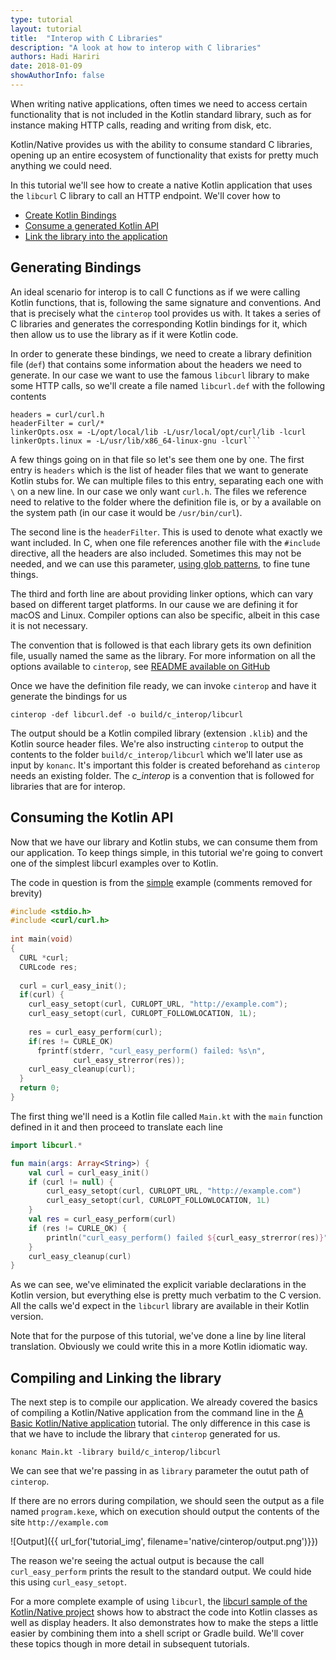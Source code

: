 ```yaml
---
type: tutorial
layout: tutorial
title:  "Interop with C Libraries"
description: "A look at how to interop with C libraries"
authors: Hadi Hariri 
date: 2018-01-09
showAuthorInfo: false
---
```



When writing native applications, often times we need to access certain functionality that is not included in the Kotlin standard library, 
such as for instance making HTTP calls, reading and writing from disk, etc.

Kotlin/Native provides us with the ability to consume standard C libraries, opening up an entire ecosystem of functionality that exists 
for pretty much anything we could need. 

In this tutorial we'll see how to create a native Kotlin application that uses the `libcurl` C library to call an HTTP endpoint. We'll cover
how to 

* [Create Kotlin Bindings](#generating-bindings)
* [Consume a generated Kotlin API](#consuming-the-kotlin-api)
* [Link the library into the application](#compiling-and-linking-the-library)


## Generating Bindings

An ideal scenario for interop is to call C functions as if we were calling Kotlin functions, that is, following the same signature and conventions. And that is precisely what the 
`cinterop` tool provides us with. It takes a series of C libraries and generates the corresponding Kotlin bindings for it, which then allow us
to use the library as if it were Kotlin code. 

In order to generate these bindings, we need to create a library definition file (`def`) that contains some information about the headers we need to generate. In our case we want to use the famous `libcurl` library
to make some HTTP calls, so we'll create a file named `libcurl.def` with the following contents

```
headers = curl/curl.h
headerFilter = curl/*
linkerOpts.osx = -L/opt/local/lib -L/usr/local/opt/curl/lib -lcurl
linkerOpts.linux = -L/usr/lib/x86_64-linux-gnu -lcurl```
```

A few things going on in that file so let's see them one by one. The first entry is `headers` which is the list of header files that we want to generate 
Kotlin stubs for. We can multiple files to this entry, separating each one with `\` on a new line. In our case we only want `curl.h`. The files we reference
need to relative to the folder where the definition file is, or by a available on the system path (in our case it would be `/usr/bin/curl`).

The second line is the `headerFilter`. This is used to denote what exactly we want included. In C, when one file references another file with the `#include` directive, 
all the headers are also included. Sometimes this may not be needed, and we can use this parameter, [using glob patterns](https://en.wikipedia.org/wiki/Glob_(programming)), to fine tune things. 

The third and forth line are about providing linker options, which can vary based on different target platforms. In our cause we are defining it for macOS and Linux. 
Compiler options can also be specific, albeit in this case it is not necessary. 

The convention that is followed is that each library gets its own definition file, usually named the same as the library. For more information on all
the options available to `cinterop`, see [README available on GitHub](https://github.com/JetBrains/kotlin-native/blob/master/INTEROP.md)

Once we have the definition file ready, we can invoke `cinterop` and have it generate the bindings for us

    cinterop -def libcurl.def -o build/c_interop/libcurl
    
The output should be a Kotlin compiled library (extension `.klib`) and the Kotlin source header files. We're also instructing `cinterop`
to output the contents to the folder `build/c_interop/libcurl` which we'll later use as input by `konanc`. It's important this folder is created
beforehand as `cinterop` needs an existing folder. The *c_interop* is a convention that is followed for libraries that are for interop.



## Consuming the Kotlin API

Now that we have our library and Kotlin stubs, we can consume them from our application. To keep things simple, in this tutorial we're going to convert one of the simplest 
libcurl examples over to Kotlin. 

The code in question is from the [simple](https://curl.haxx.se/libcurl/c/simple.html) example (comments removed for brevity)

```c
#include <stdio.h>
#include <curl/curl.h>
 
int main(void)
{
  CURL *curl;
  CURLcode res;
 
  curl = curl_easy_init();
  if(curl) {
    curl_easy_setopt(curl, CURLOPT_URL, "http://example.com");
    curl_easy_setopt(curl, CURLOPT_FOLLOWLOCATION, 1L);
 
    res = curl_easy_perform(curl);
    if(res != CURLE_OK)
      fprintf(stderr, "curl_easy_perform() failed: %s\n",
              curl_easy_strerror(res));
    curl_easy_cleanup(curl);
  }
  return 0;
}
```

The first thing we'll need is a Kotlin file called `Main.kt` with the `main` function defined in it and then proceed to translate each line

```kotlin
import libcurl.*

fun main(args: Array<String>) {
    val curl = curl_easy_init()
    if (curl != null) {
        curl_easy_setopt(curl, CURLOPT_URL, "http://example.com")
        curl_easy_setopt(curl, CURLOPT_FOLLOWLOCATION, 1L)
    }
    val res = curl_easy_perform(curl)
    if (res != CURLE_OK) {
        println("curl_easy_perform() failed ${curl_easy_strerror(res)}")
    }
    curl_easy_cleanup(curl)
}
```

As we can see, we've eliminated the explicit variable declarations in the Kotlin version, but everything else is pretty much verbatim to the C version. All the calls we'd
expect in the `libcurl` library are available in their Kotlin version.

Note that for the purpose of this tutorial, we've done a line by line literal translation. Obviously we could write this in a more Kotlin idiomatic way.

## Compiling and Linking the library

The next step is to compile our application. We already covered the basics of compiling a Kotlin/Native application from the command line in the [A Basic Kotlin/Native application](basic-kotlin-native-app.html) tutorial.
The only difference in this case is that we have to include the library that `cinterop` generated for us. 


    konanc Main.kt -library build/c_interop/libcurl

We can see that we're passing in as `library` parameter the outut path of `cinterop`. 

If there are no errors during compilation, we should seen the output as a file named `program.kexe`, which on execution should output 
the contents of the site `http://example.com`

![Output]({{ url_for('tutorial_img', filename='native/cinterop/output.png')}})

The reason we're seeing the actual output is because the call `curl_easy_perform` prints the result to the standard output. We could hide this using 
`curl_easy_setopt`. 

For a more complete example of using `libcurl`, the [libcurl sample of the Kotlin/Native project](https://github.com/JetBrains/kotlin-native/tree/master/samples/libcurl) shows how to abstract the code into Kotlin
classes as well as display headers. It also demonstrates how to make the steps a little easier by combining them into a shell script or Gradle build. We'll cover these topics though in more detail in subsequent tutorials.

